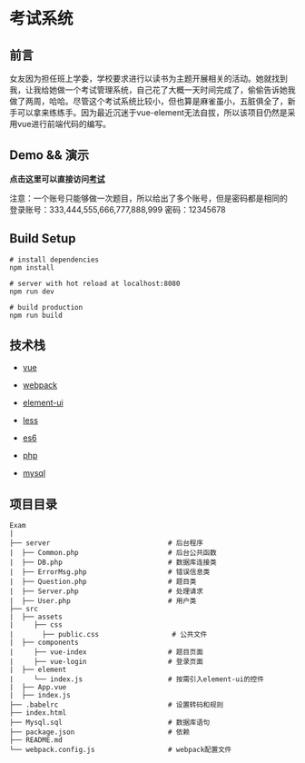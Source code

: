 考试系统
=========

## 前言
女友因为担任班上学委，学校要求进行以读书为主题开展相关的活动。她就找到我，让我给她做一个考试管理系统，自己花了大概一天时间完成了，偷偷告诉她我做了两周，哈哈。尽管这个考试系统比较小，但也算是麻雀虽小，五脏俱全了，新手可以拿来练练手。因为最近沉迷于vue-element无法自拔，所以该项目仍然是采用vue进行前端代码的编写。

## Demo && 演示
**点击这里可以直接访问[考试](http://www.boyalibrary.com/literature/)**

注意：一个账号只能够做一次题目，所以给出了多个账号，但是密码都是相同的
登录账号：333,444,555,666,777,888,999
密码：12345678


## Build Setup
```
# install dependencies
npm install

# server with hot reload at localhost:8080
npm run dev

# build production
npm run build
```

## 技术栈
- [vue](https://cn.vuejs.org/)

- [webpack](http://webpack.github.io/docs/)

- [element-ui](http://element.eleme.io/#/)

- [less](http://lesscss.cn/)

- [es6](http://es6.ruanyifeng.com/)

- [php](http://www.php.net/)

- [mysql](https://www.mysql.com/)


## 项目目录

```
Exam
|
├── server                             # 后台程序  
|  ├── Common.php               	   # 后台公共函数
|  ├── DB.php                          # 数据库连接类
|  ├── ErrorMsg.php                    # 错误信息类
|  ├── Question.php                    # 题目类
|  ├── Server.php                      # 处理请求
|  ├── User.php                        # 用户类
├── src                                
|  ├── assets                          
|     ├── css                          
|		├── public.css                  # 公共文件
|  ├── components                            
|     ├── vue-index                    # 题目页面  
|     ├── vue-login			           # 登录页面
|  ├── element                              
|     └── index.js                     # 按需引入element-ui的控件
|  ├── App.vue
|  ├── index.js                        
├── .babelrc                           # 设置转码和规则
├── index.html                         
├── Mysql.sql                          # 数据库语句  
├── package.json                       # 依赖  
├── README.md                        
└── webpack.config.js                  # webpack配置文件
```
